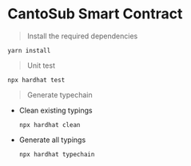 # CantoSub Smart Contract

>Install the required dependencies

    yarn install
    
>Unit test 

    npx hardhat test   

> Generate typechain
+ Clean existing typings
    ```
    npx hardhat clean
    ```
+ Generate all typings
    ```
    npx hardhat typechain
    ```
